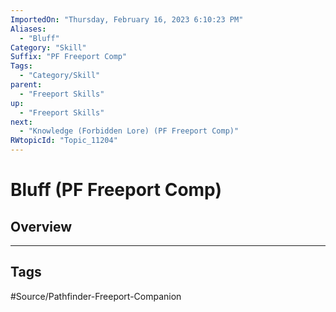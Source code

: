 ```yaml
---
ImportedOn: "Thursday, February 16, 2023 6:10:23 PM"
Aliases:
  - "Bluff"
Category: "Skill"
Suffix: "PF Freeport Comp"
Tags:
  - "Category/Skill"
parent:
  - "Freeport Skills"
up:
  - "Freeport Skills"
next:
  - "Knowledge (Forbidden Lore) (PF Freeport Comp)"
RWtopicId: "Topic_11204"
---
```

# Bluff (PF Freeport Comp)
## Overview

---
## Tags
#Source/Pathfinder-Freeport-Companion

